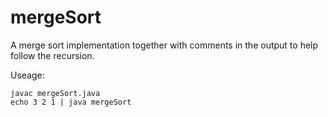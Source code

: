 # mergeSort
A merge sort implementation together with comments in the output to help follow
the recursion.

Useage:

~~~
javac mergeSort.java
echo 3 2 1 | java mergeSort
~~~
